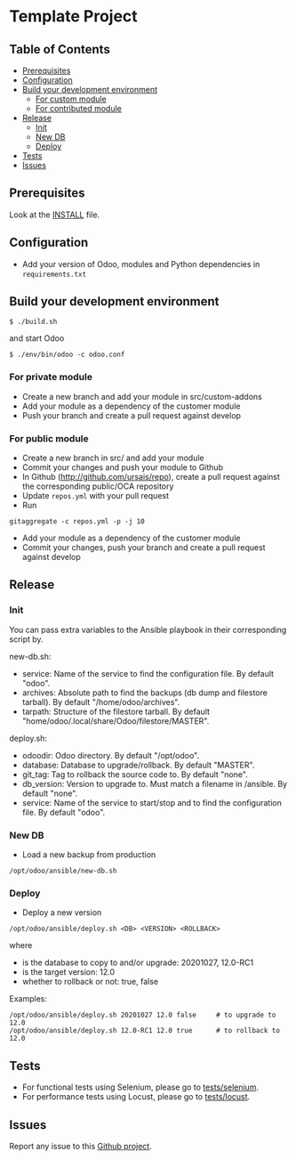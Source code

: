 # Template Project

## Table of Contents
* [Prerequisites](#Prerequisites)
* [Configuration](#Configuration)
* [Build your development environment](#Build-your-development-environment)
	* [For custom module](#For-custom-module)
	* [For contributed module](#For-contributed-module)
* [Release](#Release)
	* [Init](#Init)
	* [New DB](#New-db)
	* [Deploy](#Deploy)
* [Tests](#Tests)
* [Issues](#Issues)


## Prerequisites

Look at the [INSTALL](./INSTALL.md) file.

## Configuration

* Add your version of Odoo, modules and Python dependencies in `requirements.txt`

## Build your development environment

`$ ./build.sh`

and start Odoo

`$ ./env/bin/odoo -c odoo.conf`

### For private module

* Create a new branch and add your module in src/custom-addons
* Add your module as a dependency of the customer module
* Push your branch and create a pull request against develop

### For public module

* Create a new branch in src/<repo> and add your module
* Commit your changes and push your module to Github
* In Github (http://github.com/ursais/repo), create a pull request against the corresponding public/OCA repository
* Update `repos.yml` with your pull request
* Run
```shell script
gitaggregate -c repos.yml -p -j 10
```
* Add your module as a dependency of the customer module
* Commit your changes, push your branch and create a pull request against develop

## Release

### Init

You can pass extra variables to the Ansible playbook in their corresponding script by.

new-db.sh:

* service: Name of the service to find the configuration file. By default "odoo".
* archives: Absolute path to find the backups (db dump and filestore tarball). By default "/home/odoo/archives".
* tarpath: Structure of the filestore tarball. By default "home/odoo/.local/share/Odoo/filestore/MASTER".

deploy.sh:

* odoodir: Odoo directory. By default "/opt/odoo".
* database: Database to upgrade/rollback. By default "MASTER".
* git_tag: Tag to rollback the source code to. By default "none".
* db_version: Version to upgrade to. Must match a filename in /ansible. By default "none".
* service: Name of the service to start/stop and to find the configuration file. By default "odoo".

### New DB

* Load a new backup from production
```shell script
/opt/odoo/ansible/new-db.sh
```

### Deploy

* Deploy a new version
```shell script
/opt/odoo/ansible/deploy.sh <DB> <VERSION> <ROLLBACK>
```
where

* <DB> is the database to copy to and/or upgrade: 20201027, 12.0-RC1
* <VERSION> is the target version: 12.0
* <ROLLBACK> whether to rollback or not: true, false

Examples:
```shell script
/opt/odoo/ansible/deploy.sh 20201027 12.0 false     # to upgrade to 12.0
/opt/odoo/ansible/deploy.sh 12.0-RC1 12.0 true      # to rollback to 12.0
```

## Tests

* For functional tests using Selenium, please go to [tests/selenium](./tests/selenium).
* For performance tests using Locust, please go to [tests/locust](./tests/locust).

## Issues

Report any issue to this
[Github project](https://github.com/ursais/odoo-template/issues).
